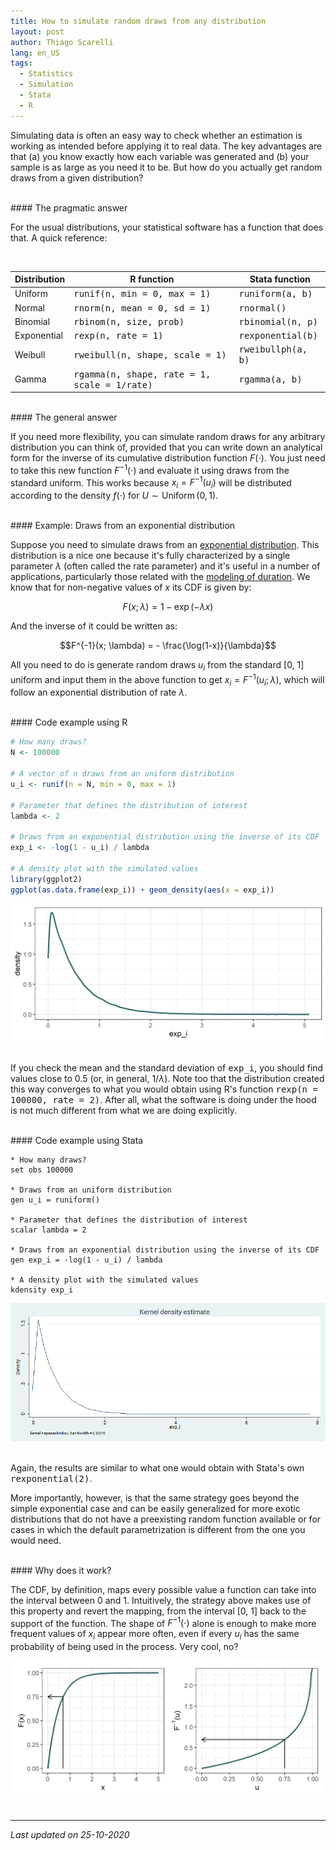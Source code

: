 ```yaml
---
title: How to simulate random draws from any distribution
layout: post
author: Thiago Scarelli
lang: en_US
tags:
  - Statistics
  - Simulation
  - Stata
  - R
---
```


Simulating data is often an easy way to check whether an estimation is working as intended before applying it to real data. The key advantages are that (a) you know exactly how each variable was generated and (b) your sample is as large as you need it to be. But how do you actually get random draws from a given distribution?

<!--more-->
<br>
#### The pragmatic answer

For the usual distributions, your statistical software has a function that does that. A quick reference:

<br>
<table class="table table-sm">
  <thead class="thead-light">
  <tr>
    <th scope="col">Distribution</th>
    <th scope="col">R function</th>
    <th scope="col">Stata function</th>
  </tr>
  </thead>
  <tbody>
  <tr>
    <td scope="row">Uniform</td>
    <td><samp><samp>runif(n, min = 0, max = 1)</samp></samp></td>
    <td><samp>runiform(a, b)</samp></td>
  </tr>
  <tr>
    <td scope="row">Normal</td>
    <td><samp>rnorm(n, mean = 0, sd = 1)</samp></td>
    <td><samp>rnormal()</samp></td>
  </tr>
  <tr>
    <td scope="row">Binomial</td>
    <td><samp>rbinom(n, size, prob)</samp></td>
    <td><samp>rbinomial(n, p)</samp></td>
  </tr>
  <tr>
    <td scope="row">Exponential</td>
    <td><samp>rexp(n, rate = 1)</samp></td>
    <td><samp>rexponential(b)</samp></td>
  </tr>
  <tr>
    <td scope="row">Weibull</td>
    <td><samp>rweibull(n, shape, scale = 1)</samp></td>
    <td><samp>rweibullph(a, b)</samp></td>
  </tr>
  <tr>
    <td scope="row">Gamma</td>
    <td><samp>rgamma(n, shape, rate = 1, scale = 1/rate)</samp></td>
    <td><samp>rgamma(a, b)</samp></td>
  </tr>
</tbody>
</table>

<br>
#### The general answer

If you need more flexibility, you can simulate random draws for any arbitrary distribution you can think of, provided that you can write down an analytical form for the inverse of its cumulative distribution function $F(\cdot)$. You just need to take this new function $F^{-1}(\cdot)$ and evaluate it using draws from the standard uniform. This works because $x_i = F^{-1}(u_i)$ will be distributed according to the density $f(\cdot)$ for $U \sim \text{Uniform} \, \mathrm{(0, 1)}$.

<br>
#### Example: Draws from an exponential distribution

Suppose you need to simulate draws from an [exponential distribution](https://en.wikipedia.org/wiki/Exponential_distribution). This distribution is a nice one because it's fully characterized by a single parameter $\lambda$ (often called the rate parameter) and it's useful in a number of applications, particularly those related with the [modeling of duration](https://en.wikipedia.org/wiki/Survival_analysis). We know that for non-negative values of $x$ its CDF is given by:

$$ F(x; \lambda) = 1 - \exp(-\lambda x)$$

And the inverse of it could be written as:

$$F^{-1}(x; \lambda) = - \frac{\log(1-x)}{\lambda}$$

All you need to do is generate random draws $u_i$ from the standard [0, 1] uniform and input them in the above function to get $x_i = F^{-1}(u_i; \lambda)$, which will follow an exponential distribution of rate $\lambda$.

<br>
#### Code example using R

``` r
# How many draws?
N <- 100000

# A vector of n draws from an uniform distribution
u_i <- runif(n = N, min = 0, max = 1)

# Parameter that defines the distribution of interest
lambda <- 2

# Draws from an exponential distribution using the inverse of its CDF
exp_i <- -log(1 - u_i) / lambda

# A density plot with the simulated values
library(ggplot2)
ggplot(as.data.frame(exp_i)) + geom_density(aes(x = exp_i))
```

<div class = "text-center">
<img src = "../exhibits/simulation_exponential_R.png" class = "img-fluid">
</div>

<br>

If you check the mean and the standard deviation of <kbd>exp_i</kbd>, you should find values close to 0.5 (or, in general, $1/\lambda$). Note too that the distribution created this way converges to what you would obtain using R's function <kbd>rexp(n = 100000, rate = 2)</kbd>. After all, what the software is doing under the hood is not much different from what we are doing explicitly.

<br>
#### Code example using Stata

```
* How many draws?
set obs 100000

* Draws from an uniform distribution
gen u_i = runiform()

* Parameter that defines the distribution of interest
scalar lambda = 2

* Draws from an exponential distribution using the inverse of its CDF
gen exp_i = -log(1 - u_i) / lambda

* A density plot with the simulated values
kdensity exp_i
```

<div class = "text-center">
<img src = "../exhibits/simulation_exponential_stata.png" class = "img-fluid">
</div>
<br>

Again, the results are similar to what one would obtain with Stata's own <kbd>rexponential(2)</kbd>.

More importantly, however, is that the same strategy goes beyond the simple exponential case and can be easily generalized for more exotic distributions that do not have a preexisting random function available or for cases in which the default parametrization is different from the one you would need.

<br>
#### Why does it work?

The CDF, by definition, maps every possible value a function can take into the interval between 0 and 1. Intuitively, the strategy above makes use of this property and revert the mapping, from the interval [0, 1] back to the support of the function. The shape of $F^{-1}(\cdot)$ alone is enough to make more frequent values of $x_i$ appear more often, even if every $u_i$ has the same probability of being used in the process. Very cool, no?

<div class = "text-center">
<img src = "../exhibits/simulation_why.png" class = "img-fluid">
</div>

<br>
<hr>

*Last updated on 25-10-2020*
